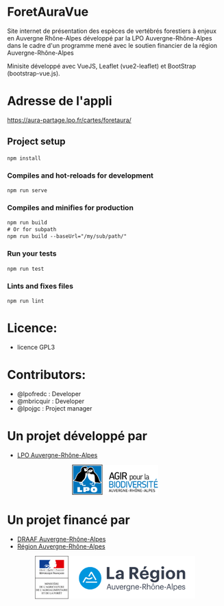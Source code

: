 # ForetAuraVue

Site internet de présentation des espèces de vertébrés forestiers à enjeux en Auvergne Rhône-Alpes développé par la LPO Auvergne-Rhône-Alpes dans le cadre d'un programme mené avec le soutien financier de la région Auvergne-Rhône-Alpes

Minisite développé avec VueJS, Leaflet (vue2-leaflet) et BootStrap (bootstrap-vue.js).

# Adresse de l'appli

https://aura-partage.lpo.fr/cartes/foretaura/

## Project setup
```
npm install
```

### Compiles and hot-reloads for development
```
npm run serve
```

### Compiles and minifies for production
```
npm run build
# Or for subpath
npm run build --baseUrl="/my/sub/path/"
```

### Run your tests
```
npm run test
```

### Lints and fixes files
```
npm run lint
```

# Licence:
* licence GPL3

# Contributors:
* @lpofredc : Developer
* @mbricquir : Developer
* @lpojgc : Project manager

# Un projet développé par
* [LPO Auvergne-Rhône-Alpes](https://auvergne-rhone-alpes.lpo.fr)

<p style="text-align: center;"><img src="src/assets/logo_lpo.png" alt="drawing" width="200"  alt="LPOAuRA"/></p>

# Un projet financé par
* [DRAAF Auvergne-Rhône-Alpes](https://draaf.auvergne-rhone-alpes.agriculture.gouv.fr/)
* [Région Auvergne-Rhône-Alpes](https://www.auvergnerhonealpes.fr/)

<p style="text-align: center;"><img src="src/assets/logo_draaf.png" height="100" style="align: center;" alt="DRAAF AuRA"/>&nbsp;<img src="src/assets/logo_region_aura.svg" height="100" style="align: center;" alt="Région AuRA"/></p>

